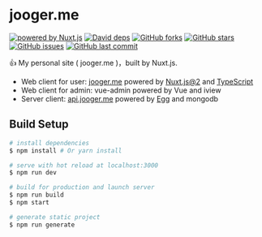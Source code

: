 [C-CLIENT]: https://jooger.me
[S-CLIENT]: https://api.jooger.me
[nuxt]: https://nuxtjs.org
[nuxt-image]: https://img.shields.io/badge/Powered%20By-Nuxt.js-ff69b4.svg?style=flat-square
[david-image]: https://img.shields.io/david/jo0ger/jooger.me.svg?style=flat-square
[david-url]: https://david-dm.org/jo0ger/jooger.me

# jooger.me

[![powered by Nuxt.js][nuxt-image]][nuxt]
[![David deps][david-image]][david-url]
[![GitHub forks](https://img.shields.io/github/forks/jo0ger/jooger.me.svg?style=flat-square)](https://github.com/jo0ger/jooger.me/network)
[![GitHub stars](https://img.shields.io/github/stars/jo0ger/jooger.me.svg?style=flat-square)](https://github.com/jo0ger/jooger.me/stargazers)
[![GitHub issues](https://img.shields.io/github/issues/jo0ger/jooger.me.svg?style=flat-square)](https://github.com/jo0ger/jooger.me/issues)
[![GitHub last commit](https://img.shields.io/github/last-commit/jo0ger/jooger.me.svg?style=flat-square)](https://github.com/jo0ger/jooger.me/commits/master)

👍 My personal site ( jooger.me )，built by Nuxt.js.

* Web client for user: [jooger.me]([C-CLIENT]) powered by [Nuxt.js@2](https://github.com/nuxt/nuxt.js) and [TypeScript](https://github.com/Microsoft/TypeScript)
* Web client for admin: vue-admin powered by Vue and iview
* Server client: [api.jooger.me]([S-CLIENT]) powered by [Egg](https://github.com/eggjs/egg) and mongodb

## Build Setup

``` bash
# install dependencies
$ npm install # Or yarn install

# serve with hot reload at localhost:3000
$ npm run dev

# build for production and launch server
$ npm run build
$ npm start

# generate static project
$ npm run generate
```
